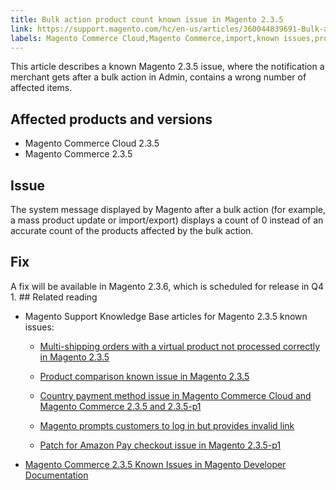 ```yaml
---
title: Bulk action product count known issue in Magento 2.3.5
link: https://support.magento.com/hc/en-us/articles/360044839691-Bulk-action-product-count-known-issue-in-Magento-2-3-5
labels: Magento Commerce Cloud,Magento Commerce,import,known issues,product,export,2.3.5,mass update,bulk
---
```


This article describes a known Magento 2.3.5 issue, where the notification a merchant gets after a bulk action in Admin, contains a wrong number of affected items. 

## Affected products and versions

* Magento Commerce Cloud 2.3.5
* Magento Commerce 2.3.5

##  Issue

The system message displayed by Magento after a bulk action (for example, a mass product update or import/export) displays a count of 0 instead of an accurate count of the products affected by the bulk action.

## Fix

A fix will be available in Magento 2.3.6, which is scheduled for release in Q4 1. ## Related reading

* Magento Support Knowledge Base articles for Magento 2.3.5 known issues: 
    
    * [Multi-shipping orders with a virtual product not processed correctly in Magento 2.3.5](https://support.magento.com/hc/en-us/articles/360044461831)
        
        
    * [Product comparison known issue in Magento 2.3.5](https://support.magento.com/hc/en-us/articles/360043970452)
    * [Country payment method issue in Magento Commerce Cloud and Magento Commerce 2.3.5 and 2.3.5-p1](https://support.magento.com/hc/en-us/articles/360043955991)
        
        
    * [Magento prompts customers to log in but provides invalid link](https://support.magento.com/hc/en-us/articles/360043857372)
        
        
    * [Patch for Amazon Pay checkout issue in Magento 2.3.5-p1](https://support.magento.com/hc/en-us/articles/360042646332)
        
        
    
    
    
* [Magento Commerce 2.3.5 Known Issues in Magento Developer Documentation](https://devdocs.magento.com/guides/v2.3/release-notes/release-notes-2-3-5-commerce.html#known-issues)